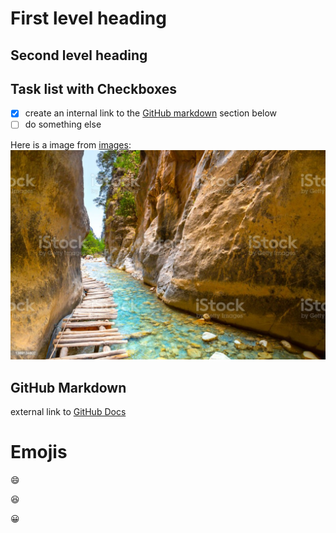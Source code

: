 # First level heading

## Second level heading

## Task list with Checkboxes

- [x] create an internal link to the [GitHub markdown](#github-markdown) section below
- [ ] do something else

Here is a image from [images](/images):
![Samaria Gorge](images/photo.jpg)




## GitHub Markdown

external link to [GitHub Docs](https://docs.github.com/en/get-started/writing-on-github/getting-started-with-writing-and-formatting-on-github/basic-writing-and-formatting-syntax)

# Emojis
:smile:

:laughing:

:grinning:




